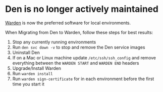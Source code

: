 # Den is no longer actively maintained

[Warden](https://github.com/wardenenv) is now the preferred software for local environments.

When Migrating from Den to Warden, follow these steps for best results:

1. Stop any currently running environments
2. Run `den svc down -v` to stop and remove the Den service images
3. Uninstall Den
5. If on a Mac or Linux machine update `/etc/ssh/ssh_config` and remove everything between the `WARDEN START` and `WARDEN END` headers
4. Upgrade/Install Warden
7. Run `warden install`
8. Run `warden sign-certificate` for in each environment before the first time you start it
